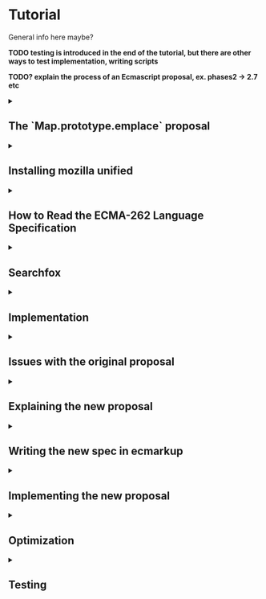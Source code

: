 # Tutorial

General info here maybe?

**TODO testing is introduced in the end of the tutorial, but there are other ways to test implementation, writing scripts**

**TODO? explain the process of an Ecmascript proposal, ex. phases2 -> 2.7 etc**

<details>
   <summary><h2>The `Map.prototype.emplace` proposal</h2></summary>

   **What is it?**
   Map.prototype.emplace is a new method for JavaScript's Map-object. The operation simplifies the process of inserting or updating key-value pairs in the Map. The function simply checks for existence of a key to either insert or update new key-value pairs.

   **How does it work?**
   The "emplace" operation takes two arguments: a key and a handler object. The handler contains two properties:

* update: Function to modify value of a key if the key is already existing in the Map.
* insert: Function that generates a default-value to be set to the belonging value of the checked key.

   **The function follow these steps:**

   1. The Map is checked for the key passed as argument. If the key is found:
       * It checks the handler for "update" function. If found this is used to update the value belonging to the key to then return it
   2. If it is not found, the insert function from the handler is used to generate a new value, assign this to the passed key and then return the new value.
   3. Either way, the belonging value will be returned.

   **What is the motivation?** Adding and updating values of a Map are tasks that developers often perform in conjunction. There are currently no Map prototype methods for either of those two things, let alone a method that does both. The workarounds involve multiple lookups and developer inconvenience while avoiding encouraging code that is surprising or is potentially error prone.

   <details>
   <summary>
   Either update or insert for a specific key
   </summary>

   Before:

   ```javascript
   // two lookups
   old = map.get(key);
   if (!old) {
     map.set(key, value);
   } else {
     map.set(key, updated);
   }
   ```

   Using emplace:

   ```javascript
   map.emplace(key, {
     update: () => updated,
     insert: () => value
   });
   ```

   </details>
   <details>
   <summary>
   Just insert if missing:
   </summary>

   Before:

   ```javascript
   // two lookups
   if (!map1.has(key)) {
     map1.set(key, value);
   }
   ```

   Using emplace:

   ```javascript
   map.emplace(key, {
     insert: () => value
   });
   ```

   </details>
   <details>
   <summary>
   Just update if present:
   </summary>

   Before:

   ```javascript
   // three lookups
   if (map.has(key)) {
     old = map.get(key);
     updated = old.doThing();
     map.set(key, updated);
   }
   ```

   Using emplace:

   ```javascript
   if (map.has(key)) {
     map.emplace(key, {
       update: (old) => old.doThing()
     });
   }
   ```

   </details>

</details>

<details>
   <summary><h2>Installing mozilla unified</h2></summary>

   In this section you will learn how to download the Mozilla environment based on your operating system. It will also feature setting up SpiderMonkey for development and introduce main tools which are used during development.

### 1. Installation of SpiderMonkey and required tools

  We will start by installing SpiderMonkey and all required tools.

  Before you start installing, we advice you to open a terminal and navigate to the desired location of the `mozilla_unified` folder.

  The installation process depends on your operating system, therefore you can click on the link under that matches yours.

* [Build Mozilla Firefox on Linux](https://firefox-source-docs.mozilla.org/setup/linux_build.html)
* [Build Mozilla Firefox on Mac](https://firefox-source-docs.mozilla.org/setup/macos_build.html)
* [Build Mozilla Firefox on Windows](https://firefox-source-docs.mozilla.org/setup/windows_build.html)

  
  During the installation, you will be asked which version of Firefox you want to build as a standard. In this tutorial we will choose `5: SpiderMonkey JavaScript engine`, which will allow for faster builds during development.

  It doesn't matter if you choose to use `hg` or `git` to grab the source code.

### 2. Running SpiderMonkey

  After the installation is completed a folder named `mozilla-unified` should now appear in the folder your terminal was located when starting the guide above.

  Navigate into `mozilla-unified` folder using `cd mozilla_unified`.

  In order to run the SpiderMonkey engine, we first have to build it:

  ```sh
  ./mach build
  ```

  After executing this command the output should look something like this:

  ```sh
  Your build was successful!
  To take your build for a test drive, run: |mach run|
  ```
  
  In order to run the finished build, execute this command:

  ```sh
  ./mach run
  ```

  Your terminal should now enter the JS Read-Eval-Print-Loop mode. 
  The functionality is similar to a browsers console and arbitrary JS code can be executed. 

  ```sh
  js>
  ```

  This will be used to test our implementation throughout the tutorial.
  
  You can use it to write js-lines to evaluate. This will output `Hello World!` in the console:

  ```sh
  js> console.log("Hello World!");
  ```
  
  You can also execute `.js` files, which is done by giving the filename as a parameter in the `/mach run` command: 

  If you create a file called `helloworld.js` with `console.log("Hello World!);` in it and save it. You can execute it like this (given it is in the same folder):
  ```sh
  ./mach run helloworld.js
  ```

### 3. Applying simple changes

  Self-hosted code is located in `mozilla-unified/js/src/builtin`. Here we can edit or add/remove functions.

  To see the effect of this, we can change the return value of a function.

  Open file `Array.js` and change function `ArrayAt` to return 42.

  Test your changes by rebuilding and running the SpiderMonkey and then call the function with valid parameters.
  ```sh
    js> var l = [1,2,3];
    js> l.at(1);
    42
  ```

  Self-hosted code is a bit different to normal js, given that you can effectively and easily edit/create functions you want.
  This can cause problems, more on this later.

</details>

<details>
   <summary><h2>How to Read the ECMA-262 Language Specification</h2></summary>

### 1. What is the ECMA-262 Specification?

* ECMA-262 is the official document that defines how JavaScript works. It tells developers and browser makers what JavaScript should do in every situation.

### 2. How to Navigate the Document

* **Start with the Table of Contents**: This is where you’ll find major sections like grammar, types, and functions. It helps you jump to the part you’re interested in.
* **Use Search**: The specification is large. If you’re looking for a specific topic, like “Promise” or “Array,” use your browser’s search function (`Ctrl + F`/`cmd + F`) to find it quickly.
* **Annexes (Extras)**: At the end of the document, you’ll find extra sections that explain older features or give additional context.

### 3. How to Read the Algorithms

* **Algorithms are like instructions**: The spec breaks down how JavaScript works using step-by-step instructions, almost like a recipe.
* **Steps to follow**: For example, the spec describes how `Array.prototype.push` works with small, numbered steps: first, it checks the current length, then adds the new element, and finally updates the array’s length.
* **Conditions**: You’ll often see steps like “If X is true...” which means that JavaScript checks something, and the next steps depend on the result.

### 4. Key Symbols and What They Mean

* **`[[ ]]` (Double Brackets)**: These represent internal properties of JavaScript objects. These are properties that JavaScript uses internally but developers can’t directly access.
* **`?` (Question Mark)**: This shorthand means "if this operation results in an error (abrupt completion), return that error immediately." For example, `? Call(func, arg)` means that if calling `func` with `arg` throws an error, stop the current process and return the error right away.
* **`Return`**: This marks the end of an operation, and tells you the result.
* **Keywords**: Words like `if`, `else`, or `function` follow specific rules, which are detailed in the specification.

### 5. Finding Information on Other Symbols

* The specification also uses symbols like `< >` for describing syntactic elements and different notations for describing the structure of code. To understand these symbols:
  * Look at the section called **"Notation"** in the specification, which explains the meaning of each symbol in detail.
  * For example, `<T>` in Backus-Naur Form (BNF) means a non-terminal element, which is used to describe parts of the language structure.

### 6. Start Simple

* Don’t dive into the complex parts immediately. Start by reading sections like the **Introduction** or common JavaScript features such as arrays or functions.
* **External Help**: Use resources like [SearchFox.org](https://searchfox.org/) to browse and search for JavaScript engine implementations or additional explanations before checking the more technical spec.

### 7. Example: Understanding `Array.prototype.push`

* In the specification, you can search for `Array.prototype.push` to see how it works. The algorithm will explain:
  * First, the length of the array is checked.
  * Then, the new element is added to the array.
  * Finally, the length property is updated to reflect the added element.

   **TODO first task is getting a rough understanding of the emplace spec, write line by line understamding, provide example solution**

</details>

<details>
   <summary><h2>Searchfox</h2></summary>

   When implementing a feature, Searchfox is a powerful tool. Searchfox provides an indexed view of the source code, allowing developers to efficiently search for specific files, functions, or keywords. For instance, you can trace the implementation of existing JavaScript features, see how certain functions interact with SpiderMonkey’s internal data structures, or find how built-in JavaScript objects like Map are handled. SearchFox helps you navigate a seemingly endless and confusing codebase.

   When Implementing the `emplace` proposal, you will find that looking at existing implementations of similar functionality is often a good starting point. Combine the Ecma-262 Specification with Searchfox and look at existing code.

   Example workflow:

   1. --some line from the specification--
   2. Find some other function with the same spec line in the Ecma-262 specification
   3. Look up the function in Searchfox
   4. Borrow from the other function.

</details>

<details>
   <summary><h2>Implementation</h2></summary>

### creating a function

   create a hook in `MapObject.cpp`
   **TODO simple explaination of where to hook it and why, and the hook args**

   `JS_SELF_HOSTED_FN("emplace", "MapEmplace", 2,0),`

   in `Map.js`

   ```javascript
   function MapEmplace(key, handler) {
     return 42
   }
   ```

   build to test

### implement the first line

   ```
   1. Let M be the this value.
   ```

   ```javascript
   function MapEmplace(key, handler) {
     var M = this;
   }
   ```

### moving on

    The second line

   ```
   2. Perform ? RequireInternalSlot(M, [[MapData]]).
   ```

   **TODO: explain the purpose of performing internal slot**

   This step is commmon for almost all selfhosted MapObject methods. The solution is already exists in the code.

   <details>
   <summary>Solution</summary>

   ```javascript
   function MapEmplace(key, handler) {
     var M = this;
   
     if (!IsObject(M) || (M = GuardToMapObject(M)) === null) {
       return callFunction(
         CallMapMethodIfWrapped,
         this,
         key,
         handler,
         "MapEmplace"
       );
     }
   }
   ```

   </details>

### Line 3 - engine space and user space

  **`callfunction` vs `callcontentfunction`?**

   Why do we need to use `callFunction` and `callContentFunction`?
   In self-hosted JavaScript code, directly calling methods like map.get() is not allowed because content (external scripts)
   could modify built-in objects like Map. This could lead to unexpected behavior if a method, like get, has been changed by
   content. This scenario is called monkeyPatching.

   `callFunction` is an optimized version of `callContentfunction`, however it has a tradeoff. `callContentFunction` is
   safer when there is a potential risk of the object or method being altered it's `callFunction` is not guaranteed to work.
   **general rule**
   Use `callContentFunction` when interfering with the `this` object. In the case of this tutorial, `M`.

   Read more [here](https://udn.realityripple.com/docs/Mozilla/Projects/SpiderMonkey/Internals/self-hosting)

   self hosted code is different
     - We can use other methods written in selfhosted code
     - We can use methods methods specified in selfHosting.cpp, which are made available to selfhosted code.

   ```cpp
   // Standard builtins used by self-hosting.
   // Code snippet from SelfHosting.cpp
       JS_FN("std_Map_entries", MapObject::entries, 0, 0),
       JS_FN("std_Map_get", MapObject::get, 1, 0),
       JS_FN("std_Map_set", MapObject::set, 2, 0),
   ```

   use std_Map_entries to get the list of entry records

   ```
   3. Let entries be the List that is M.[[MapData]].
   ```

   <details>
   <summary>Solution</summary>

   ```javascript
   function MapEmplace(key, handler) {
     var M = this;
   
     if (!IsObject(M) || (M = GuardToMapObject(M)) === null) {
       return callFunction(
         CallMapMethodIfWrapped,
         this,
         key,
         handler,
         "MapEmplace"
       );
     }
   
     var entries = callFunction(std_Map_entries, M);
   }
   ```

   </details>

### iterating through the map entries

   step 4 iterating through the entries

   ```
   4. For each Record { [[Key]], [[Value]] } e that is an element of entries, do
   ```

   <details>
   <summary>Solution</summary>

   ```javascript
   function MapEmplace(key, handler) {
     var M = this;
   
     if (!IsObject(M) || (M = GuardToMapObject(M)) === null) {
       return callFunction(
         CallMapMethodIfWrapped,
         this,
         key,
         handler,
         "MapEmplace"
       );
     }
   
     var entries = callFunction(std_Map_entries, M);
   
     for (var e of allowContentIter(entries)) {
       var eKey = e[0];
       var eValue = e[1];
       //...
     }
   }
   ```

   </details>

   verify that the given key is in the map if update
   perform abstract operation SameValueZero

   ```
   4a. If e.[[Key]] is not empty and SameValueZero(e.[[Key]], key) is true, then
   ```

   <details>
   <summary>Solution</summary>

   ```javascript
   function MapEmplace(key, handler) {
     var M = this;
   
     if (!IsObject(M) || (M = GuardToMapObject(M)) === null) {
       return callFunction(
         CallMapMethodIfWrapped,
         this,
         key,
         handler,
         "MapEmplace"
       );
     }
   
     var entries = callFunction(std_Map_entries, M);
   
     for (var e of allowContentIter(entries)) {
       var eKey = e[0];
       var eValue = e[1];
       
       if (SameValueZero(key, eKey)) {
         //...
       }
     }
   }
   ```

   </details>

   ```
   4ai. If HasProperty(handler, "update") is true, then
   ```

   In Javascript almost "everything" is an object. All values except primitives are objects. This means we can use selfhosted
   Object methods on almost "everything".

   ```cpp
   // Code snippet from Object.cpp
   static const JSFunctionSpec object_methods[] = {
       //...
       JS_SELF_HOSTED_FN("toLocaleString", "Object_toLocaleString", 0, 0),
       JS_SELF_HOSTED_FN("valueOf", "Object_valueOf", 0, 0),
       JS_SELF_HOSTED_FN("hasOwnProperty", "Object_hasOwnProperty", 1, 0),
       //...
       JS_FS_END,
   };
   ```

   <details>
   <summary>Solution</summary>

   ```javascript
   function MapEmplace(key, handler) {
     var M = this;
   
     if (!IsObject(M) || (M = GuardToMapObject(M)) === null) {
       return callFunction(
         CallMapMethodIfWrapped,
         this,
         key,
         handler,
         "MapEmplace"
       );
     }
   
     var entries = callFunction(std_Map_entries, M);
   
     for (var e of allowContentIter(entries)) {
       var eKey = e[0];
       var eValue = e[1];
       
       if (SameValueZero(key, eKey)) {
         if (callFunction(Object_hasOwnProperty, handler, 'update')) {
           //...
         }
       }
     }
   }
   ```

   </details>

   ```
   4ai1. Let updateFn be ? Get(handler, "update").
   ```

   get the update handler if its specified.

   <details>
   <summary>Solution</summary>

   ```javascript
   function MapEmplace(key, handler) {
     var M = this;
   
     if (!IsObject(M) || (M = GuardToMapObject(M)) === null) {
       return callFunction(
         CallMapMethodIfWrapped,
         this,
         key,
         handler,
         "MapEmplace"
       );
     }
   
     var entries = callFunction(std_Map_entries, M);
   
     for (var e of allowContentIter(entries)) {
       var eKey = e[0];
       var eValue = e[1];
       
       if (SameValueZero(key, eKey)) {
         if (callFunction(Object_hasOwnProperty, handler, 'update')) {
           var updateFN = handler['update'];
           //...
         }
       }
     }
   }
   ```

   </details>

   ```
   4ai2. Let updated be ? Call(updateFn, handler, « e.[[Value]], key, M »).
   ```

   Use `callFunction` to call updateFN, store it as `var updated`

   <details>
   <summary>Solution</summary>

   ```javascript
   function MapEmplace(key, handler) {
     var M = this;
   
     if (!IsObject(M) || (M = GuardToMapObject(M)) === null) {
       return callFunction(
         CallMapMethodIfWrapped,
         this,
         key,
         handler,
         "MapEmplace"
       );
     }
   
     var entries = callFunction(std_Map_entries, M);
   
     for (var e of allowContentIter(entries)) {
       var eKey = e[0];
       var eValue = e[1];
       
       if (SameValueZero(key, eKey)) {
         if (callFunction(Object_hasOwnProperty, handler, 'update')) {
           var updateFN = handler['update'];
           var updated = callFunction(updateFN, M, Value, key);
           //...
         }
       }
     }
   }
   ```

   </details>

   ```
   4ai3. Set e.[[Value]] to updated.
   ```

   Perform a set operation on the Map to update it.

   <details>
   <summary>Solution</summary>

   ```javascript
   function MapEmplace(key, handler) {
     var M = this;
   
     if (!IsObject(M) || (M = GuardToMapObject(M)) === null) {
       return callFunction(
         CallMapMethodIfWrapped,
         this,
         key,
         handler,
         "MapEmplace"
       );
     }
   
     var entries = callFunction(std_Map_entries, M);
   
     for (var e of allowContentIter(entries)) {
       var eKey = e[0];
       var eValue = e[1];
       
       if (SameValueZero(key, eKey)) {
         if (callFunction(Object_hasOwnProperty, handler, 'update')) {
           var updateFN = handler['update'];
           var updated = callFunction(updateFN, M, Value, key);
           callContentFunction(std_Map_set, M, key, updated);
         }
       }
     }
   }
   ```

   </details>

   ```
   4aii. Return e.[[Value]].
   ```

   Now that we have updated the map, the updated value should be returned.

   <details>
   <summary>Solution</summary>

   ```javascript
   function MapEmplace(key, handler) {
     var M = this;
   
     if (!IsObject(M) || (M = GuardToMapObject(M)) === null) {
       return callFunction(
         CallMapMethodIfWrapped,
         this,
         key,
         handler,
         "MapEmplace"
       );
     }
   
     var entries = callFunction(std_Map_entries, M);
   
     for (var e of allowContentIter(entries)) {
       var eKey = e[0];
       var eValue = e[1];
       
       if (SameValueZero(key, eKey)) {
         if (callFunction(Object_hasOwnProperty, handler, 'update')) {
           var updateFN = handler['update'];
           var updated = callFunction(updateFN, M, Value, key);
           callContentFunction(std_Map_set, M, key, updated);
         }
   
         return updated;
       }
     }
   }
   ```

   </details>

### implementing the insert handler

   ```
   5. Let insertFn be ? Get(handler, "insert").
   6. Let inserted be ? Call(insertFn, handler, « e.[[Value]], key, M »).
   7. Set e.[[Value]] to inserted.
   8. Return e.[[Value]].
   ```

   With the knowledge from implementing update, use similar techniques to implement insert.

   <details>
   <summary>Solution</summary>

   ```javascript
   function MapEmplace(key, handler) {
     var M = this;
   
     if (!IsObject(M) || (M = GuardToMapObject(M)) === null) {
       return callFunction(
         CallMapMethodIfWrapped,
         this,
         key,
         handler,
         "MapEmplace"
       );
     }
   
     var entries = callFunction(std_Map_entries, M);
   
     for (var e of allowContentIter(entries)) {
       var eKey = e[0];
       var eValue = e[1];
       
       if (SameValueZero(key, eKey)) {
         if (callFunction(Object_hasOwnProperty, handler, 'update')) {
           var updateFN = handler['update'];
           var updated = callFunction(updateFN, M, Value, key);
           callContentFunction(std_Map_set, M, key, updated);
         }
   
         return updated;
       }
     }
   
     var insertFN = handler['insert'];
     var inserted = callFunction(insertFN, key, M);
     callContentFunction(std_Map_set, M, key, inserted);
   
     return inserted;
   }
   ```

   </details>

   ...
</details>

<details>
   <summary><h2>Issues with the original proposal</h2></summary>

The original proposal introduced a flexible solution by allowing both an `update` and an `insert` function, which added unnecessary complexity to the usage of `emplace`. Even though flexibility can be a good thing, it will in this case influence the cost of simplicity, which is very important for widespread adoption in programming languages.  

The process of checking if a key exists and then inserting it if not is most likely the primary use case of this method. By following the steps of the initial proposal, this process became unnecessarily complicated. Most developers typically just need to insert a value if the given key is missing, rather than having to provide sepreate logic for both `insert` and `update`. 

In additon, the approach of the original proposal don't align well with common practices in other known programming languages. An example which offers a similar and simpler functionality is seen in Python and is called `setdefault`. This method is written more about in the "Explaining the new proposal" section of the tutorial. 

By making it overcomplicated and a feature that is not commonly found in other languages, the method is at risk at being underutilized. Reducing the scope to a more straightforward function makes it more intuitive and more likely to be used effectively. 

</details>

<details>
   <summary><h2>Explaining the new proposal</h2></summary>

   **What is the motivation for a new propsosal?**
   A common problem when using a Map is how to handle doing an update when you're not sure if the key already exists in the Map. This can be handled by first checking if the key is present, and then inserting or updating depending upon the result, but this is both inconvenient for the developer, and less than optimal, because it requires multiple lookups in the Map that could otherwise be handled in a single call.

   **What is the solution?**
   A method that will check whether the given key already exists in the Map. If the key already exists the value associated with the key is returned. Otherwise the key is inserted in to the map with the provided default value, then returning the newly inputted value.  

   **Simple use of "new" emplace:**

   ```js
    // Currently
    let prefs = new getUserPrefs();
    if (prefs.has("useDarkmode")) {
        let darkMode = prefs.get("useDarkmode");
    }
    else {
        prefs.set("useDarkmode", true);
        darkMode = true; //Default value
    }
    
    // Using emplace
    let prefs = new getUserPrefs();
        prefs.emplace("useDarkmode", true); // Default to true
   ```

By using emplace, default values can be applied at different times, with the assurance that later defaults will not overwrite an existing value. This is obviously because the key already exists and will return the existing key instead of inserting or overwriting.

<details>
<summary>
Similar functionality in Python
</summary>
As mentioned earlier in this tutorial, there are similar functionalities in other languages such as Python and it's "setdefault" method. In our case we use emplace on Map's. The setdefault method is used on dictionaries, lets use a similar code example:

```python
# Without setdefault
prefs = {}
if "useDarkmode" not in prefs : 
  prefs["useDarkmode"] = True # Default value

dark_mode = prefs["useDarkmode"]
```

```python
# Using setdefault
prefs = {}
prefs.setdefault("useDarkmode", True)
```

</details>

</details>

<details>
    <summary><h2>Writing the new spec in ecmarkup</h2></summary>

  
  * **Installing Node.js and Node Package Manager**
      <details>
      <summary>
      <b>Windows</b>
      </summary>

      1. First go to Node.js official website (<https://nodejs.org/en>), and download the Windows Installer (recommended version).

      2. Run the installer and follow the instructions (make sure to check the box that says "Automatically install necessary tools").

      3. Verify installation by opening Command Prompt and typing:

      ```bash
      node -v
      npm -v
      ```
      This should return the versions of Node.js and npm.
      
      </details>

      <details>
      <summary><b>Mac</b></summary>
      
      1. Open Terminal
      2. Install Node.js via Homebrew by running the following command:
      ```bash
      brew install node
      ```
      3. Verify installation by typing:
      ```bash
      node -v
      npm -v
      ```
      </details>
      <details>
      <summary><b>Linux</b></summary>
      1. Open Terminal
      2. Update your package list:
      ```bash
      sudo apt update
      ```
      3. Install Node.js by running:
      ```bash
      sudo apt install node.js spm
      ```
      4. Verify the installation:
      ```bash
      node -v
      npm -v
      ```
      </details>
  * **Installing Ecmarkup**
    * Windows/Mac/Linux
      1. Open Command Prompt (Windows) or Terminal (Mac/Linux)
      2. Run the following command to install Ecmarkup globally:
      ```bash
      npm install -g ecmarkup
      ```
      3. Verify that Ecmarkup has been installed by typing:
      ```bash
      ecmarkup --version
      ```
      Now you have installed Ecmarkup! 

  TODO: Troubleshooting

* **How to translate from ECMAscript to ecmarkup**
  
  Translating from ECMAscript to Ecmarkup involves understanding the differences between what each reperesents. ECMAscript is a scripting language specification, while Ecmarkup is a specialized markup language used to write and format **specification documents** for ECMAscript and other web standards. 

    1. **Understanding why we need Ecmarkup**

        Ecmarkup combines HTML-like tags with specific syntactic constucts to write formal specifications. If you visit the tc39 official website, and locate ECMA-262, you can read ECMAscript with hyperlinks to used terms, algorithms, and syntax definitions, allowing for easy navigation between different sections and components of the specification (<https://tc39.es/ecma262/>). This is made with Ecmarkup.
    2. **Basic translation steps**
        * `<emu-alg>`: Defines an algorithm.
        * `<emu-clause>`: Defines a clause/section in the specification.
        * Underscores are used to refer to variables (`_varname_`).
        * `<emu-xref>`: Link to other sections, clauses or algorithms within the specification. 
        * `*someBoldText*`: Make bold text with `*`.
        * Use double brackets (`[[...]]`) when documenting or referring to the internal, hidden mechanisms of objects that are not directly accessible in the JavaScript language but are crucial for the implementation and behavior of the object.

* The function `emplace(key, callbackfn)` in ecmarkup (can also be found under the spec folder in this proposal)
    ```emu
      <!DOCTYPE html>
      <meta charset="utf8">
      <link rel="stylesheet" href="https://cdnjs.cloudflare.com/ajax/libs/highlight.js/8.4/styles/github.min.css">
      <script src="./spec.js"></script>
      <pre class="metadata">
      title: Map.prototype.emplace
      stage: 2
      contributors: Erica Pramer
      </pre>

      <emu-clause id="sec-map.prototype.emplace">
        <h1>Map.prototype.emplace ( _key_, _callbackfn_ )</h1>
        <p>When the emplace method is called the following steps are taken:</p>
        <emu-alg>
          1. Let _M_ be the *this* value.
          1. Perform ? RequireInternalSlot(_M_, [[MapData]]).
          1. If IsCallable(_callbackfn_) is false, throw a *TypeError* exception.
          1. For each Record { [[Key]], [[Value]] } _e_ that is an element of _M_.[[MapData]], do:
            1. If _e_.[[Key]] is not empty and SameValueZero(_e_.[[Key]], _key_) is *true*, return _e_.[[Value]].
          1. Let _inserted_ be ? Call(_callbackfn_, _key_).
          1. Set _e_.[[Value]] to _inserted_.
          1. Return _e_.[[Value]].
        </emu-alg>
      </emu-clause>
    ```

  TODO: Building the spec
  
  TODO: Load the html file to verify successfully connected hyperlinks etc.

</details>

<details>
  <summary><h2>Implementing the new proposal</h2></summary>

  Minor changes to the implementation. Keep the same logic for line 1-4.


  ```

  1. Let M be the this value.
  2. Perform ? RequireInternalSlot(M, [[MapData]]).
  3. Let entries be the List that is M.[[MapData]].
  4. For each Record { [[Key]], [[Value]] } e that is an element of entries, do

  ```

  <details>
    <summary>Solution</summary>

```js

function MapEmplace(key, handler) {
  var M = this;

  if (!IsObject(M) || (M = GuardToMapObject(M)) === null) {
    return callFunction(
      CallMapMethodIfWrapped,
      this,
      key,
      handler,
      "MapEmplace"
    );
  }

  var entries = callFunction(std_Map_entries, M);

  for (var e of allowContentIter(entries)) {
    var eKey = e[0];
    var eValue = e[1];

    //...
  }
}

```

  </details>

  If the key is present, return the value from the key, value pair.

  ```
  4a. If e.[[Key]] is not empty and SameValueZero(e.[[Key]], key) is true, return e.[[Value]].
  ```

  <details>
    <summary>Solution</summary>

```js

function MapEmplace(key, handler) {
  var M = this;

  if (!IsObject(M) || (M = GuardToMapObject(M)) === null) {
    return callFunction(
      CallMapMethodIfWrapped,
      this,
      key,
      handler,
      "MapEmplace"
    );
  }

  var entries = callFunction(std_Map_entries, M);

  for (var e of allowContentIter(entries)) {
    var eKey = e[0];
    var eValue = e[1];

    if (SameValueZero(eKey, key)) {
      return callContentFunction(std_Map_get, M, key);
    }
  }
}

```

  </details>

  If the key was not present in the map, set the new value and then return it.

  ```
  5. Set e.[[Value]] to value.
  6. Return e.[[Value]].
  ```

  <details>
    <summary>Solution</summary>

```js

function MapEmplace(key, value) {
  var M = this;

  if (!IsObject(M) || (M = GuardToMapObject(M)) === null) {
    return callFunction(
      CallMapMethodIfWrapped,
      this,
      key,
      value,
      "MapEmplace"
    );
  }

  var entries = callFunction(std_Map_entries, M);

  for (var e of allowContentIter(entries)) {
    var eKey = e[0];
    var eValue = e[1];

    if (SameValueZero(eKey, key)) {
      return callContentFunction(std_Map_get, M, key);
    }
  }

  callContentFunction(std_Map_set, M, key, value);

  return value;
}

```

  </details>
  
</details>

<details>
   <summary><h2>Optimization</h2></summary>
  
  A proposal goes through several stages before it becomes a part of the ECMAscript language.
  Every new feature introduces complexity, which can affect the performance of the SpiderMonkey engine.
  Therefore optimization becomes crucial when designing and implementing these features.
  In our case there is especially one line which could use som optimization:

  ```
  4. For each Record { [[Key]], [[Value]] } e that is an element of entries, do
  ```
  
  As of right now it is implemented like this:
  ```js
  for (var e of allowContentIter(entries)) {
    var eKey = e[0];
    var eValue = e[1];
    //...
  }
  ```

  The worst case for this is that is loops through the entire `entries`.
  This is rather slow, considering a lookup in maps should be ~O(1), given an efficient HashTable implementation.
  Therefore, we decided to try to optimize this line.


  One solution we had, was to check if the entry was in the map, by using `std_has`.
  The problem with this, is that the function is not currently exposed to our code.
  
**TODO explain further on std_has**

  **TODO? more advanced, next iteration introducing cpp code**

</details>

<details>

   <summary><h2>Testing</h2></summary>
   - functionality should be tested before optimization?
</details>
